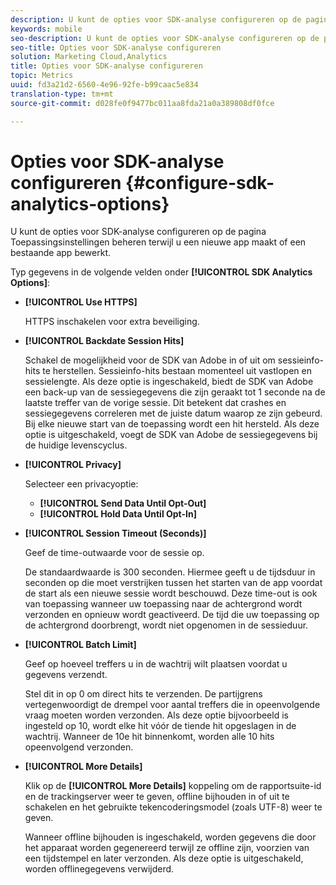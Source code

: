 ```yaml
---
description: U kunt de opties voor SDK-analyse configureren op de pagina Toepassingsinstellingen beheren terwijl u een nieuwe app maakt of een bestaande app bewerkt.
keywords: mobile
seo-description: U kunt de opties voor SDK-analyse configureren op de pagina Toepassingsinstellingen beheren terwijl u een nieuwe app maakt of een bestaande app bewerkt.
seo-title: Opties voor SDK-analyse configureren
solution: Marketing Cloud,Analytics
title: Opties voor SDK-analyse configureren
topic: Metrics
uuid: fd3a21d2-6560-4e96-92fe-b99caac5e834
translation-type: tm+mt
source-git-commit: d028fe0f9477bc011aa8fda21a0a389808df0fce

---
```



# Opties voor SDK-analyse configureren {#configure-sdk-analytics-options}

U kunt de opties voor SDK-analyse configureren op de pagina Toepassingsinstellingen beheren terwijl u een nieuwe app maakt of een bestaande app bewerkt.

Typ gegevens in de volgende velden onder **[!UICONTROL SDK Analytics Options]**:

* **[!UICONTROL Use HTTPS]**

   HTTPS inschakelen voor extra beveiliging.

* **[!UICONTROL Backdate Session Hits]**

   Schakel de mogelijkheid voor de SDK van Adobe in of uit om sessieinfo-hits te herstellen. Sessieinfo-hits bestaan momenteel uit vastlopen en sessielengte. Als deze optie is ingeschakeld, biedt de SDK van Adobe een back-up van de sessiegegevens die zijn geraakt tot 1 seconde na de laatste treffer van de vorige sessie. Dit betekent dat crashes en sessiegegevens correleren met de juiste datum waarop ze zijn gebeurd. Bij elke nieuwe start van de toepassing wordt een hit hersteld. Als deze optie is uitgeschakeld, voegt de SDK van Adobe de sessiegegevens bij de huidige levenscyclus.

* **[!UICONTROL Privacy]**

   Selecteer een privacyoptie:

   * **[!UICONTROL Send Data Until Opt-Out]**
   * **[!UICONTROL Hold Data Until Opt-In]**

* **[!UICONTROL Session Timeout (Seconds)]**

   Geef de time-outwaarde voor de sessie op.

   De standaardwaarde is 300 seconden. Hiermee geeft u de tijdsduur in seconden op die moet verstrijken tussen het starten van de app voordat de start als een nieuwe sessie wordt beschouwd. Deze time-out is ook van toepassing wanneer uw toepassing naar de achtergrond wordt verzonden en opnieuw wordt geactiveerd. De tijd die uw toepassing op de achtergrond doorbrengt, wordt niet opgenomen in de sessieduur.

* **[!UICONTROL Batch Limit]**

   Geef op hoeveel treffers u in de wachtrij wilt plaatsen voordat u gegevens verzendt.

   Stel dit in op 0 om direct hits te verzenden. De partijgrens vertegenwoordigt de drempel voor aantal treffers die in opeenvolgende vraag moeten worden verzonden. Als deze optie bijvoorbeeld is ingesteld op 10, wordt elke hit vóór de tiende hit opgeslagen in de wachtrij. Wanneer de 10e hit binnenkomt, worden alle 10 hits opeenvolgend verzonden.

* **[!UICONTROL More Details]**

   Klik op de **[!UICONTROL More Details]** koppeling om de rapportsuite-id en de trackingserver weer te geven, offline bijhouden in of uit te schakelen en het gebruikte tekencoderingsmodel (zoals UTF-8) weer te geven.

   Wanneer offline bijhouden is ingeschakeld, worden gegevens die door het apparaat worden gegenereerd terwijl ze offline zijn, voorzien van een tijdstempel en later verzonden. Als deze optie is uitgeschakeld, worden offlinegegevens verwijderd.
